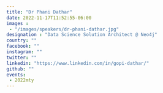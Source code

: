 ```yaml
---
title: "Dr Phani Dathar"
date: 2022-11-17T11:52:55-06:00
images : 
 - "/images/speakers/dr-phani-dathar.jpg"
designation : "Data Science Solution Architect @ Neo4j"
country: ""
facebook: ""
instagram: ""
twitter: ""
linkedin: "https://www.linkedin.com/in/gopi-dathar/"
github: ""
events: 
 - 2022mty
---
```


